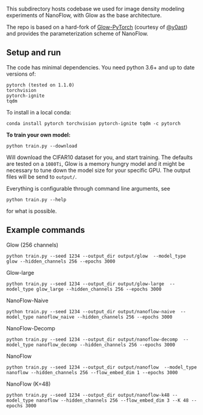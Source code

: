 This subdirectory hosts codebase we used for image density modeling experiments of NanoFlow, with Glow as the base architecture.

The repo is based on a hard-fork of [Glow-PyTorch] (courtesy of [@y0ast]) and provides the parameterization scheme of NanoFlow.



## Setup and run

The code has minimal dependencies. You need python 3.6+ and up to date versions of:

```
pytorch (tested on 1.1.0)
torchvision
pytorch-ignite
tqdm
```

To install in a local conda:

```
conda install pytorch torchvision pytorch-ignite tqdm -c pytorch
```

**To train your own model:**

```
python train.py --download
```

Will download the CIFAR10 dataset for you, and start training. The defaults are tested on a `1080Ti`, Glow is a memory hungry model and it might be necessary to tune down the model size for your specific GPU. The output files will be send to `output/`.

Everything is configurable through command line arguments, see

```
python train.py --help
```

for what is possible.


## Example commands 
Glow (256 channels)

`python train.py --seed 1234 --output_dir output/glow 
--model_type glow --hidden_channels 256 --epochs 3000`

Glow-large

`python train.py --seed 1234 --output_dir output/glow-large 
--model_type glow_large --hidden_channels 256 --epochs 3000`

NanoFlow-Naive

`python train.py --seed 1234 --output_dir output/nanoflow-naive 
--model_type nanoflow_naive --hidden_channels 256 --epochs 3000`

NanoFlow-Decomp

`python train.py --seed 1234 --output_dir output/nanoflow-decomp 
--model_type nanoflow_decomp --hidden_channels 256 --epochs 3000`

NanoFlow

`python train.py --seed 1234 --output_dir output/nanoflow 
--model_type nanoflow --hidden_channels 256 --flow_embed_dim 1 --epochs 3000`

NanoFlow (K=48)

`python train.py --seed 1234 --output_dir output/nanoflow-k48
--model_type nanoflow --hidden_channels 256 --flow_embed_dim 3 --K 48 --epochs 3000`

[Glow-PyTorch]:  https://github.com/y0ast/Glow-PyTorch

[@y0ast]: https://github.com/y0ast

